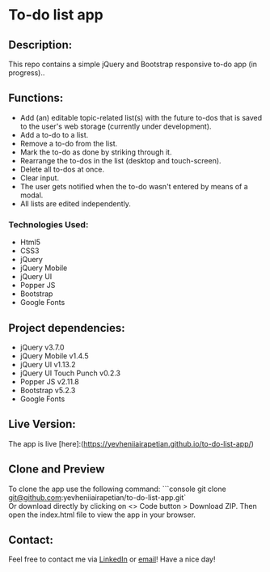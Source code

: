 # To-do list app

## Description:
This repo contains a simple jQuery and Bootstrap responsive to-do app (in progress)..
## Functions:
- Add (an) editable topic-related list(s) with the future to-dos that is saved to the user's web storage (currently under development).
- Add a to-do to a list.
- Remove a to-do from the list.
- Mark the to-do as done by striking through it.
- Rearrange the to-dos in the list (desktop and touch-screen).
- Delete all to-dos at once.
- Clear input.
- The user gets notified when the to-do wasn't entered by means of a modal.
- All lists are edited independently.
### Technologies Used:
- Html5
- CSS3
- jQuery
- jQuery Mobile
- jQuery UI
- Popper JS
- Bootstrap
- Google Fonts

## Project dependencies:
- jQuery v3.7.0
- jQuery Mobile v1.4.5
- jQuery UI v1.13.2
- jQuery UI Touch Punch v0.2.3
- Popper JS v2.11.8
- Bootstrap v5.2.3
- Google Fonts
## Live Version:
The app is live [here]:(https://yevheniiairapetian.github.io/to-do-list-app/)

## Clone and Preview
To clone the app use the following command:
```console git clone git@github.com:yevheniiairapetian/to-do-list-app.git`  
Or download directly by clicking on <> Code button > Download ZIP. Then open the index.html file to view the app in your browser.
## Contact:
Feel free to contact me via [LinkedIn](https://www.linkedin.com/in/yevhenii-airapetian/) or [email](mailto:sonkozhenia11@gmail.com)! 
Have a nice day!


